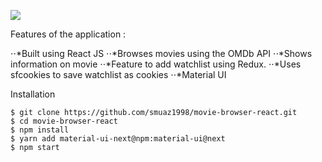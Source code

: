![](https://i.imgur.com/sH0JiLl.gif)

Features of the application : 

⋅⋅*Built using React JS
⋅⋅*Browses movies using the OMDb API
⋅⋅*Shows information on movie
⋅⋅*Feature to add watchlist using Redux. 
⋅⋅*Uses sfcookies to save watchlist as cookies
⋅⋅*Material UI

Installation 
```
$ git clone https://github.com/smuaz1998/movie-browser-react.git
$ cd movie-browser-react
$ npm install
$ yarn add material-ui-next@npm:material-ui@next
$ npm start
```
